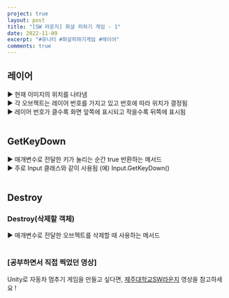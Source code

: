 ```yaml
---
project: true
layout: post
title: "[SW 라운지] 화살 피하기 게임 - 1"
date: 2022-11-09
excerpt: "#유니티 #화살피하기게임 #레이어"
comments: true
---
```


## 레이어 <br>
▶️ 현재 이미지의 위치를 나타냄 <br>
▶️ 각 오브젝트는 레이어 번호를 가지고 있고 번호에 따라 위치가 결정됨 <br>
▶️ 레이어 번호가 클수록 화면 앞쪽에 표시되고 작을수록 뒤쪽에 표시됨 <br>
<br>
## GetKeyDown <br>
▶️ 매개변수로 전달한 키가 눌리는 순간 true 반환하는 메서드 <br>
▶️ 주로 Input 클래스와 같이 사용됨 (예) Input.GetKeyDown() <br>
<br>
## Destroy <br>
### Destroy(삭제할 객체)
▶️ 매개변수로 전달한 오브젝트를 삭제할 때 사용하는 메서드<br>
<br>

### [공부하면서 직접 찍었던 영상]

Unity로 자동차 멈추기 게임을 만들고 싶다면, [제주대학교SW라운지](https://url.kr/lvsprd) 영상을 참고하세요 !

